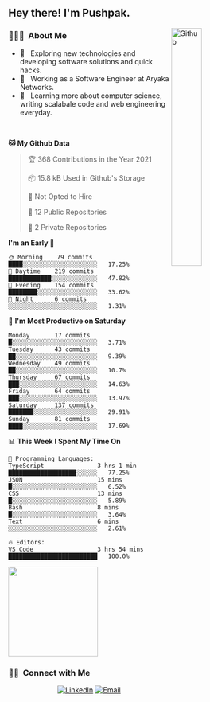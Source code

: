 <h2> Hey there! I'm Pushpak.</h2>

<img width="35%" align="right" alt="Github" src="https://user-images.githubusercontent.com/48678280/88862734-4903af80-d201-11ea-968b-9c939d88a37c.gif" />

<h3> 👨🏻‍💻 &nbsp;About Me </h3>

- 🤔 &nbsp; Exploring new technologies and developing software solutions and quick hacks.
- 💼 &nbsp; Working as a Software Engineer at Aryaka Networks.
- 🌱 &nbsp; Learning more about computer science, writing scalabale code and web engineering everyday.

<!-- <h3> 🛠 &nbsp;Tech Stack</h3> -->

<!-- - 🌐 &nbsp;
  ![JavaScript](https://img.shields.io/badge/-JavaScript-333333?style=flat&logo=javascript)
  ![React](https://img.shields.io/badge/-React-333333?style=flat&logo=react)
  ![Vue](https://img.shields.io/badge/-Vue-333333?style=flat&logo=vue,js)
  ![Node.js](https://img.shields.io/badge/-Node.js-333333?style=flat&logo=node.js) -->
  
<!-- - 💻 &nbsp;
  ![Java](https://img.shields.io/badge/-Java-333333?style=flat&logo=Java&logoColor=007396)
- 🛢 &nbsp;
  ![MySQL](https://img.shields.io/badge/-MySQL-333333?style=flat&logo=mysql)
- ⚙️ &nbsp;
  ![Git](https://img.shields.io/badge/-Git-333333?style=flat&logo=git)
- 🔧 &nbsp;
  ![Visual Studio Code](https://img.shields.io/badge/-Visual%20Studio%20Code-333333?style=flat&logo=visual-studio-code&logoColor=007ACC)
  ![Eclipse](https://img.shields.io/badge/-Eclipse-333333?style=flat&logo=eclipse-ide&logoColor=2C2255) -->

<br/>

<!--START_SECTION:waka-->
**🐱 My Github Data** 

> 🏆 368 Contributions in the Year 2021
 > 
> 📦 15.8 kB Used in Github's Storage 
 > 
> 🚫 Not Opted to Hire
 > 
> 📜 12 Public Repositories 
 > 
> 🔑 2 Private Repositories  
 > 
**I'm an Early 🐤** 

```text
🌞 Morning    79 commits     ████░░░░░░░░░░░░░░░░░░░░░   17.25% 
🌆 Daytime    219 commits    ████████████░░░░░░░░░░░░░   47.82% 
🌃 Evening    154 commits    ████████░░░░░░░░░░░░░░░░░   33.62% 
🌙 Night      6 commits      ░░░░░░░░░░░░░░░░░░░░░░░░░   1.31%

```
📅 **I'm Most Productive on Saturday** 

```text
Monday       17 commits     █░░░░░░░░░░░░░░░░░░░░░░░░   3.71% 
Tuesday      43 commits     ██░░░░░░░░░░░░░░░░░░░░░░░   9.39% 
Wednesday    49 commits     ██░░░░░░░░░░░░░░░░░░░░░░░   10.7% 
Thursday     67 commits     ███░░░░░░░░░░░░░░░░░░░░░░   14.63% 
Friday       64 commits     ███░░░░░░░░░░░░░░░░░░░░░░   13.97% 
Saturday     137 commits    ███████░░░░░░░░░░░░░░░░░░   29.91% 
Sunday       81 commits     ████░░░░░░░░░░░░░░░░░░░░░   17.69%

```


📊 **This Week I Spent My Time On** 

```text
💬 Programming Languages: 
TypeScript               3 hrs 1 min         ███████████████████░░░░░░   77.25% 
JSON                     15 mins             █░░░░░░░░░░░░░░░░░░░░░░░░   6.52% 
CSS                      13 mins             █░░░░░░░░░░░░░░░░░░░░░░░░   5.89% 
Bash                     8 mins              █░░░░░░░░░░░░░░░░░░░░░░░░   3.64% 
Text                     6 mins              ░░░░░░░░░░░░░░░░░░░░░░░░░   2.61%

🔥 Editors: 
VS Code                  3 hrs 54 mins       █████████████████████████   100.0%

```


<!--END_SECTION:waka-->


<a href="https://github.com/PushpakB3096">
  <!-- <img height="180em" src="https://github-readme-stats.vercel.app/api?username=PushpakB3096&show_icons=true&theme=merko" /> -->
  <img height="180em" src="https://github-readme-stats.vercel.app/api/top-langs/?username=PushpakB3096&theme=merko&layout=compact" />
</a>

<br/>

<h3> 🤝🏻 &nbsp;Connect with Me </h3>

<p align="center">
<!-- <a href="https://www.adityavsingh.com/"><img alt="Website" src="https://img.shields.io/badge/Website-www.adityavsingh.com-blue?style=flat-square&logo=google-chrome"></a> -->
<a href="https://www.linkedin.com/in/pushpak-bhattacharya/"><img alt="LinkedIn" src="https://img.shields.io/badge/LinkedIn-Pushpak%20Bhattacharya-blue?style=flat-square&logo=linkedin"></a>
<a href="mailto:rtpushpak@gmail.com"><img alt="Email" src="https://img.shields.io/badge/Email-rtpushpak@gmail.com-blue?style=flat-square&logo=gmail"></a>
</p>
